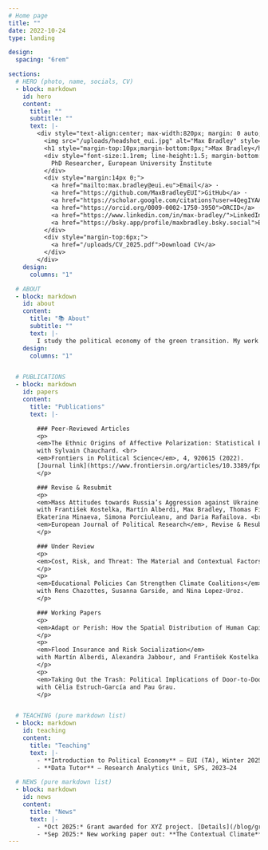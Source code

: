 ```yaml
---
# Home page
title: ""
date: 2022-10-24
type: landing

design:
  spacing: "6rem"

sections:
  # HERO (photo, name, socials, CV)
  - block: markdown
    id: hero
    content:
      title: ""
      subtitle: ""
      text: |-
        <div style="text-align:center; max-width:820px; margin: 0 auto;">
          <img src="/uploads/headshot_eui.jpg" alt="Max Bradley" style="width:220px;height:220px;border-radius:50%;object-fit:cover;margin:10px auto;display:block;">
          <h1 style="margin-top:10px;margin-bottom:8px;">Max Bradley</h1>
          <div style="font-size:1.1rem; line-height:1.5; margin-bottom:14px;">
            PhD Researcher, European University Institute
          </div>
          <div style="margin:14px 0;">
            <a href="mailto:max.bradley@eui.eu">Email</a> ·
            <a href="https://github.com/MaxBradleyEUI">GitHub</a> ·
            <a href="https://scholar.google.com/citations?user=4QegIYAAAAAJ&hl=en">Google Scholar</a> ·
            <a href="https://orcid.org/0009-0002-1750-3950">ORCID</a> ·
            <a href="https://www.linkedin.com/in/max-bradley/">LinkedIn</a> ·
            <a href="https://bsky.app/profile/maxbradley.bsky.social">Bluesky</a>
          </div>
          <div style="margin-top:6px;">
            <a href="/uploads/CV_2025.pdf">Download CV</a>
          </div>
        </div>
    design:
      columns: "1"

  # ABOUT
  - block: markdown
    id: about
    content:
      title: "📚 About"
      subtitle: ""
      text: |-
        I study the political economy of the green transition. My work examines how local human capital concentration shapes firms’ adaptation to decarbonization and how these uneven economic effects translate into political preferences and behavior.
    design:
      columns: "1"


  # PUBLICATIONS
  - block: markdown
    id: papers
    content:
      title: "Publications"
      text: |-

        ### Peer-Reviewed Articles
        <p>
        <em>The Ethnic Origins of Affective Polarization: Statistical Evidence from Cross-National Data</em>  
        with Sylvain Chauchard. <br>
        <em>Frontiers in Political Science</em>, 4, 920615 (2022).  
        [Journal link](https://www.frontiersin.org/articles/10.3389/fpos.2022.920615/full)
        </p>

        ### Revise & Resubmit
        <p>
        <em>Mass Attitudes towards Russia’s Aggression against Ukraine: It Is Not the Economy</em>  
        with František Kostelka, Martín Alberdi, Max Bradley, Thomas Fiselier, Alexandra Jabbour, Noor Mansour,  
        Ekaterina Minaeva, Simona Porciuleanu, and Daria Rafailova. <br>
        <em>European Journal of Political Research</em>, Revise & Resubmit.
        </p>

        ### Under Review
        <p>
        <em>Cost, Risk, and Threat: The Material and Contextual Factors Driving Climate Policy Preferences.</em>  
        </p>
        <p>
        <em>Educational Policies Can Strengthen Climate Coalitions</em>  
        with Rens Chazottes, Susanna Garside, and Nina Lopez-Uroz.
        </p>

        ### Working Papers
        <p>
        <em>Adapt or Perish: How the Spatial Distribution of Human Capital Shapes the Economic and Political Effects of the Green Transition.</em>
        </p>
        <p>
        <em>Flood Insurance and Risk Socialization</em>  
        with Martín Alberdi, Alexandra Jabbour, and František Kostelka.
        </p>
        <p>
        <em>Taking Out the Trash: Political Implications of Door-to-Door Waste Management in Catalonia</em>  
        with Cèlia Estruch-García and Pau Grau.
        </p>


  # TEACHING (pure markdown list)
  - block: markdown
    id: teaching
    content:
      title: "Teaching"
      text: |-
        - **Introduction to Political Economy** — EUI (TA), Winter 2025. [Syllabus](/uploads/syllabus_intro_poli_econ.pdf)
        - **Data Tutor** — Research Analytics Unit, SPS, 2023–24

  # NEWS (pure markdown list)
  - block: markdown
    id: news
    content:
      title: "News"
      text: |-
        - *Oct 2025:* Grant awarded for XYZ project. [Details](/blog/grant-xyz/)
        - *Sep 2025:* New working paper out: **The Contextual Climate**. [PDF](/uploads/contextual_climate.pdf)
---
```

